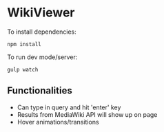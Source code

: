 # WikiViewer

To install dependencies:

```
npm install
```

To run dev mode/server:

```
gulp watch
```

## Functionalities
- Can type in query and hit 'enter' key 
- Results from MediaWiki API will show up on page
- Hover animations/transitions